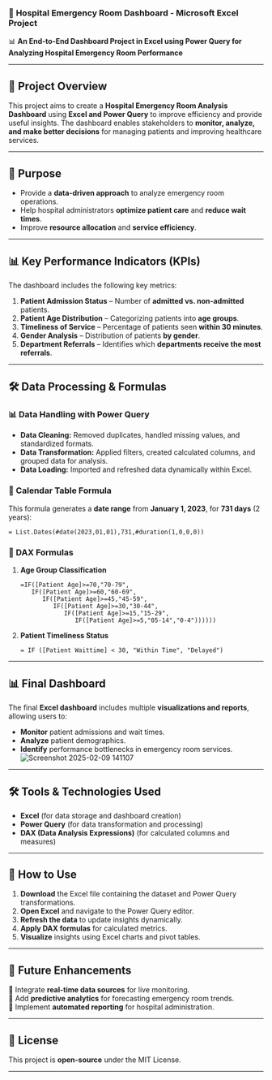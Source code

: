 
### 🏥 **Hospital Emergency Room Dashboard - Microsoft Excel Project**  

📊 **An End-to-End Dashboard Project in Excel using Power Query for Analyzing Hospital Emergency Room Performance**  

---

## 📌 **Project Overview**  
This project aims to create a **Hospital Emergency Room Analysis Dashboard** using **Excel and Power Query** to improve efficiency and provide useful insights. The dashboard enables stakeholders to **monitor, analyze, and make better decisions** for managing patients and improving healthcare services.  

---

## 🎯 **Purpose**  
- Provide a **data-driven approach** to analyze emergency room operations.  
- Help hospital administrators **optimize patient care** and **reduce wait times**.  
- Improve **resource allocation** and **service efficiency**.  

---

## 📊 **Key Performance Indicators (KPIs)**  
The dashboard includes the following key metrics:  

1. **Patient Admission Status** – Number of **admitted vs. non-admitted** patients.  
2. **Patient Age Distribution** – Categorizing patients into **age groups**.  
3. **Timeliness of Service** – Percentage of patients seen **within 30 minutes**.  
4. **Gender Analysis** – Distribution of patients **by gender**.  
5. **Department Referrals** – Identifies which **departments receive the most referrals**.  

---

## 🛠 **Data Processing & Formulas**  
### **📊 Data Handling with Power Query**  
- **Data Cleaning:** Removed duplicates, handled missing values, and standardized formats.  
- **Data Transformation:** Applied filters, created calculated columns, and grouped data for analysis.  
- **Data Loading:** Imported and refreshed data dynamically within Excel.  

### **📅 Calendar Table Formula**  
This formula generates a **date range** from **January 1, 2023**, for **731 days** (2 years):  
```DAX
= List.Dates(#date(2023,01,01),731,#duration(1,0,0,0))
```

### **🔢 DAX Formulas**  
1. **Age Group Classification**  
   ```DAX
   =IF([Patient Age]>=70,"70-79",
      IF([Patient Age]>=60,"60-69",
         IF([Patient Age]>=45,"45-59",
            IF([Patient Age]>=30,"30-44",
               IF([Patient Age]>=15,"15-29",
                  IF([Patient Age]>=5,"05-14","0-4"))))))
   ```  
   
2. **Patient Timeliness Status**  
   ```DAX
   = IF ([Patient Waittime] < 30, "Within Time", "Delayed")
   ```  

---

## 📊 **Final Dashboard**  
The final **Excel dashboard** includes multiple **visualizations and reports**, allowing users to:  
- **Monitor** patient admissions and wait times.  
- **Analyze** patient demographics.  
- **Identify** performance bottlenecks in emergency room services.
  ![Screenshot 2025-02-09 141107](https://github.com/user-attachments/assets/26ac4499-d780-4b6b-8755-9199c77ebfd4)


---

## 🛠 **Tools & Technologies Used**  
- **Excel** (for data storage and dashboard creation)  
- **Power Query** (for data transformation and processing)  
- **DAX (Data Analysis Expressions)** (for calculated columns and measures)  

---

## 🚀 **How to Use**  
1. **Download** the Excel file containing the dataset and Power Query transformations.  
2. **Open Excel** and navigate to the Power Query editor.  
3. **Refresh the data** to update insights dynamically.  
4. **Apply DAX formulas** for calculated metrics.  
5. **Visualize** insights using Excel charts and pivot tables.  

---

## 📌 **Future Enhancements**  
🔹 Integrate **real-time data sources** for live monitoring.  
🔹 Add **predictive analytics** for forecasting emergency room trends.  
🔹 Implement **automated reporting** for hospital administration.  

---

## 📜 **License**  
This project is **open-source** under the MIT License.  

---
